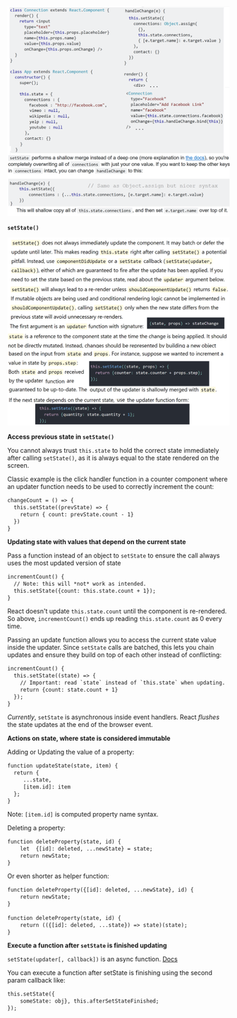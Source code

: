![](../images/state.png)

**`setState()`**

![](../images/setstate.png)

**Access previous state in `setState()`**

You cannot always trust `this.state` to hold the correct state immediately after calling `setState()`, as it is always equal
to the state rendered on the screen.

Classic example is the click handler function in a counter component where an updater function needs to be used to correctly increment the count:

    changeCount = () => {
      this.setState((prevState) => {
        return { count: prevState.count - 1}
      })
    }


**Updating state with values that depend on the current state**

Pass a function instead of an object to `setState` to ensure the call always uses the most updated version of state

    incrementCount() {
      // Note: this will *not* work as intended.
      this.setState({count: this.state.count + 1});
    }

React doesn't update `this.state.count` until the component is re-rendered.
So above, `incrementCount()` ends up reading `this.state.count` as 0 every time.

Passing an update function allows you to access the current state value inside the updater. Since `setState` calls are batched, this lets you chain updates and ensure they build on top of each other instead of conflicting:

    incrementCount() {
      this.setState((state) => {
        // Important: read `state` instead of `this.state` when updating.
        return {count: state.count + 1}
      });
    }

*Currently*, `setState` is asynchronous inside event handlers. React *flushes* the state updates at the end of the browser event.

**Actions on state, where state is considered immutable**

Adding or Updating the value of a property:

    function updateState(state, item) {
      return {
         ...state,
         [item.id]: item
      };
    }

Note: `[item.id]` is computed property name syntax.

Deleting a property:

    function deleteProperty(state, id) {
        let  {[id]: deleted, ...newState} = state;
        return newState;
    }

Or even shorter as helper function:

    function deleteProperty({[id]: deleted, ...newState}, id) {
        return newState;
    }

    function deleteProperty(state, id) {
        return (({[id]: deleted, ...state}) => state)(state);
    }

**Execute a function after `setState` is finished updating**

`setState(updater[, callback])` is an async function. [Docs](https://facebook.github.io/react/docs/react-component.html#setstate)

You can execute a function after setState is finishing using the second param callback like:

    this.setState({
        someState: obj}, this.afterSetStateFinished;
    });

